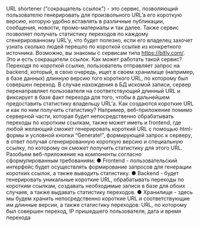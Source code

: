 URL shortener (“сокращатель ссылок”) - это сервис, позволяющий пользователю генерировать для
произвольного URL’a его короткую версию, которую удобно вставлять в различные публикации,
сообщения, новости, промо-материалы и так далее. Также сервис позволяет получать статистику
переходов по каждому сгенерированному URL’у, что будет полезно, если его владелец захочет узнать
сколько людей перешло по короткой ссылке из конкретного источника.
Возможно, вы знакомы с сервисам типа https://bitly.com/. Это и есть сокращатели ссылок.
Как может работать такой сервис?
Переходя по короткой ссылке, пользователь отправляет запрос на backend, который, в свою очередь,
ищет в своем хранилище (например, в базе данных) длинную версию того короткого URL, по которому
был совершен переход. В случае нахождения в БД искомой записи, сервер перенаправляет
пользователя на соответствующий длинный URL и фиксирует в базе факт перехода для того, чтобы в
дальнейшем предоставить статистику владельцу URL’а.
Как создаются короткие URL и как по ним получить статистику?
Например, веб-приложение помимо серверной части, которая будет непосредственно обрабатывать
переходы по коротким ссылкам, также может иметь и frontend, где любой желающий сможет
генерировать короткий URL с помощью html-формы и условной кнопки “Generate!”, формирующей
запрос к серверу, в ответ получая сгенерированную короткую версию и специальную ссылку, по
которому он сможет получить статистику для этого URL.
Разобьем веб-приложение на компоненты согласно сформулированным требованиям:
● Frontend - пользовательский интерфейс будет осуществлять формирование запросов для
генерации коротких ссылок, а также выводить статистику.
● Backend - будет генерировать уникальные короткие URL, обрабатывать переходы по коротким
ссылкам, создавать необходимые записи в базе для обоих случаев, а также выдавать
статистику переходов.
● Хранилище - здесь мы будем хранить непосредственно короткие URL и соответствующие им
длинные версии, а также статистику переходов: URL, по которому был совершен переход, IP
пришедшего пользователя, дата и время перехода

